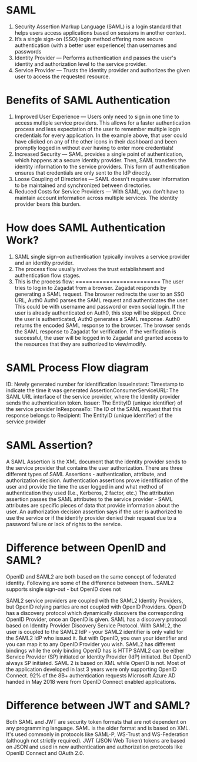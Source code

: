 # SAML

1. Security Assertion Markup Language (SAML) is a login standard that helps users access applications based on sessions in another context.
2. It’s a single sign-on (SSO) login method offering more secure authentication (with a better user experience) than usernames and passwords
3. Identity Provider — Performs authentication and passes the user's identity and authorization level to the service provider.
4. Service Provider — Trusts the identity provider and authorizes the given user to access the requested resource.

Benefits of SAML Authentication
===============================
   
1. Improved User Experience — Users only need to sign in one time to access multiple service providers. This allows for a faster authentication process and less expectation of the user to remember multiple login credentials for every application. In the example above, that user could have clicked on any of the other icons in their dashboard and been promptly logged in without ever having to enter more credentials!
2. Increased Security — SAML provides a single point of authentication, which happens at a secure identity provider. Then, SAML transfers the identity information to the service providers. This form of authentication ensures that credentials are only sent to the IdP directly.
3. Loose Coupling of Directories — SAML doesn't require user information to be maintained and synchronized between directories.
4. Reduced Costs for Service Providers — With SAML, you don't have to maintain account information across multiple services. The identity provider bears this burden.

How does SAML Authentication Work?
==================================

1. SAML single sign-on authentication typically involves a service provider and an identity provider.
2. The process flow usually involves the trust establishment and authentication flow stages.
3. This is the process flow:
=========================
The user tries to log in to Zagadat from a browser.
Zagadat responds by generating a SAML request.
The browser redirects the user to an SSO URL, Auth0
Auth0 parses the SAML request and authenticates the user. This could be with username and password or even social login. If the user is already authenticated on Auth0, this step will be skipped. Once the user is authenticated, Auth0 generates a SAML response.
Auth0 returns the encoded SAML response to the browser.
The browser sends the SAML response to Zagadat for verification.
If the verification is successful, the user will be logged in to Zagadat and granted access to the resources that they are authorized to view/modify.


SAML Process Flow diagram
=========================

ID: Newly generated number for identification
IssueInstant: Timestamp to indicate the time it was generated
AssertionConsumerServiceURL: The SAML URL interface of the service provider, where the Identity provider sends the authentication token.
Issuer: The EntityID (unique identifier) of the service provider
InResponseTo: The ID of the SAML request that this response belongs to
Recipient: The EntityID (unique identifier) of the service provider

SAML Assertion?
================
A SAML Assertion is the XML document that the identity provider sends to the service provider that contains the user authorization. There are three different types of SAML Assertions - authentication, attribute, and authorization decision. Authentication assertions prove identification of the user and provide the time the user logged in and what method of authentication they used (I.e., Kerberos, 2 factor, etc.) The attribution assertion passes the SAML attributes to the service provider - SAML attributes are specific pieces of data that provide information about the user. An authorization decision assertion says if the user is authorized to use the service or if the identify provider denied their request due to a password failure or lack of rights to the service.


Difference between OpenID and SAML?
===================================
OpenID and SAML2 are both based on the same concept of federated identity. Following are some of the difference between them..
SAML2 supports single sign-out - but OpenID does not

SAML2 service providers are coupled with the SAML2 Identity Providers, but OpenID relying parties are not coupled with OpenID Providers. OpenID has a discovery protocol which dynamically discovers the corresponding OpenID Provider, once an OpenID is given. SAML has a discovery protocol based on Identity Provider Discovery Service Protocol.
With SAML2, the user is coupled to the SAML2 IdP - your SAML2 identifier is only valid for the SAML2 IdP who issued it. But with OpenID, you own your identifier and you can map it to any OpenID Provider you wish.
SAML2 has different bindings while the only binding OpenID has is HTTP
SAML2 can be either Service Provider (SP) initiated or Identity Provider (IdP) initiated. But OpenID always SP initiated.
SAML 2 is based on XML while OpenID is not.
Most of the application developed in last 3 years were only supporting OpenID Connect. 92% of the 8B+ authentication requests Microsoft Azure AD handed in May 2018 were from OpenID Connect enabled applications.

Difference between JWT and SAML?
================================
Both SAML and JWT are security token formats that are not dependent on any programming language. SAML is the older format and is based on XML. It's used commonly in protocols like SAML-P, WS-Trust and WS-Federation (although not strictly required).
JWT (JSON Web Token) tokens are based on JSON and used in new authentication and authorization protocols like OpenID Connect and OAuth 2.0.


